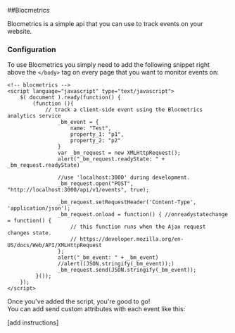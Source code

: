 ##Blocmetrics

Blocmetrics is a simple api that you can use to track events on your website.

### Configuration
To use Blocmetrics you simply need to add the following snippet right above the `</body>` tag on every page that you want to monitor events on:

```
<!-- blocmetrics -->
<script language="javascript" type="text/javascript">
	$( document ).ready(function() {
		(function (){
			// track a client-side event using the Blocmetrics analytics service
				_bm_event = {
					name: "Test",
					property_1: "p1",
					property_2: "p2"
				}
				var _bm_request = new XMLHttpRequest();
				alert("_bm_request.readyState: " + _bm_request.readyState)

				//use 'localhost:3000' during development.
				_bm_request.open("POST", "http://localhost:3000/api/v1/events", true);

				_bm_request.setRequestHeader('Content-Type', 'application/json');
				_bm_request.onload = function() { //onreadystatechange = function() {
					// this function runs when the Ajax request changes state.
					// https://developer.mozilla.org/en-US/docs/Web/API/XMLHttpRequest
				};
				alert("_bm_event: " + _bm_event)
				//alert((JSON.stringify(_bm_event));)
				_bm_request.send(JSON.stringify(_bm_event));
		 }());
	});
</script>
```
   
Once you've added the script, you're good to go!  
You can add send custom attributes with each event like this:  

[add instructions]  
   

